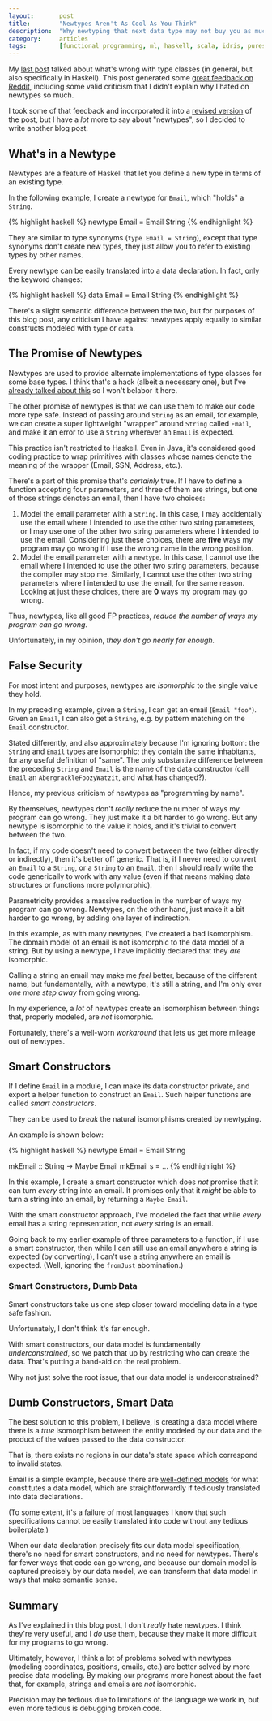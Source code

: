 ```yaml
---
layout:       post
title:        "Newtypes Aren't As Cool As You Think"
description:  "Why newtyping that next data type may not buy you as much as you think it does."
category:     articles
tags:         [functional programming, ml, haskell, scala, idris, purescript]
---
```


My [last post](/articles/principled-typeclasses/) talked about what's wrong with type classes (in general, but also specifically in Haskell). This post generated some [great feedback on Reddit](http://www.reddit.com/r/haskell/comments/2dw3zq/haskells_type_classes_why_we_can_do_better/), including some valid criticism that I didn't explain why I hated on newtypes so much.

I took some of that feedback and incorporated it into a [revised version](/articles/principled-typeclasses/) of the post, but I have a *lot* more to say about "newtypes", so I decided to write another blog post.

## What's in a Newtype

Newtypes are a feature of Haskell that let you define a new type in terms of an existing type.

In the following example, I create a newtype for `Email`, which "holds" a `String`.

{% highlight haskell %}
newtype Email = Email String
{% endhighlight %}

They are similar to type synonyms (`type Email = String`), except that type synonyms don't create new types, they just allow you to refer to existing types by other names.

Every newtype can be easily translated into a data declaration. In fact, only the keyword changes:

{% highlight haskell %}
data Email = Email String
{% endhighlight %}

There's a slight semantic difference between the two, but for purposes of this blog post, any criticism I have against newtypes apply equally to similar constructs modeled with `type` or `data`.

## The Promise of Newtypes

Newtypes are used to provide alternate implementations of type classes for some base types. I think that's a hack (albeit a necessary one), but I've [already talked about this](/articles/principled-typeclasses/) so I won't belabor it here.

The other promise of newtypes is that we can use them to make our code more type safe. Instead of passing around `String` as an email, for example, we can create a super lightweight "wrapper" around `String` called `Email`, and make it an error to use a `String` wherever an `Email` is expected.

This practice isn't restricted to Haskell. Even in Java, it's considered good coding practice to wrap primitives with classes whose names denote the meaning of the wrapper (Email, SSN, Address, etc.).

There's a part of this promise that's *certainly* true. If I have to define a function accepting four parameters, and three of them are strings, but one of those strings denotes an email, then I have two choices:

1. Model the email parameter with a `String`. In this case, I may accidentally use the email where I intended to use the other two string parameters, or I may use one of the other two string parameters where I intended to use the email. Considering just these choices, there are **five** ways my program may go wrong if I use the wrong name in the wrong position.
2. Model the email parameter with a `newtype`. In this case, I cannot use the email where I intended to use the other two string parameters, because the compiler may stop me. Similarly, I cannot use the other two string parameters where I intended to use the email, for the same reason. Looking at just these choices, there are **0** ways my program may go wrong.

Thus, newtypes, like all good FP practices, *reduce the number of ways my program can go wrong.*

Unfortunately, in my opinion, *they don't go nearly far enough.*

## False Security

For most intent and purposes, newtypes are *isomorphic* to the single value they hold.

In my preceding example, given a `String`, I can get an email (`Email "foo"`). Given an `Email`, I can also get a `String`, e.g. by pattern matching on the `Email` constructor.

Stated differently, and also approximately because I'm ignoring bottom: the `String` and `Email` types are isomorphic; they contain the same inhabitants, for any useful definition of "same". The only substantive difference between the preceding `String` and `Email` is the name of the data constructor (call `Email` an `AbergrackleFoozyWatzit`, and what has changed?). 

Hence, my previous criticism of newtypes as "programming by name".

By themselves, newtypes don't *really* reduce the number of ways my program can go wrong. They just make it a bit harder to go wrong. But any newtype is isomorphic to the value it holds, and it's trivial to convert between the two.

In fact, if my code doesn't need to convert between the two (either directly or indirectly), then it's better off generic. That is, if I never need to convert an `Email` to a `String`, or a `String` to an `Email`, then I should really write the code generically to work with any value (even if that means making data structures or functions more polymorphic).

Parametricity provides a massive reduction in the number of ways my program can go wrong. Newtypes, on the other hand, just make it a bit harder to go wrong, by adding one layer of indirection.

In this example, as with many newtypes, I've created a bad isomorphism. The domain model of an email is not isomorphic to the data model of a string. But by using a newtype, I have implicitly declared that they *are* isomorphic.

Calling a string an email may make me *feel* better, because of the different name, but fundamentally, with a newtype, it's still a string, and I'm only ever *one more step away* from going wrong.

In my experience, a *lot* of newtypes create an isomorphism between things that, properly modeled, are *not* isomorphic. 

Fortunately, there's a well-worn *workaround* that lets us get more mileage out of newtypes.

## Smart Constructors

If I define `Email` in a module, I can make its data constructor private, and export a helper function to construct an `Email`. Such helper functions are called *smart constructors*.

They can be used to *break* the natural isomorphisms created by newtyping.

An example is shown below:

{% highlight haskell %}
newtype Email = Email String

mkEmail :: String -> Maybe Email
mkEmail s = ...
{% endhighlight %}

In this example, I create a smart constructor which does *not* promise that it can turn *every* string into an email. It promises only that it *might* be able to turn a string into an email, by returning a `Maybe Email`.

With the smart constructor approach, I've modeled the fact that while *every* email has a string representation, not *every* string is an email.

Going back to my earlier example of three parameters to a function, if I use a smart constructor, then while I can still use an email anywhere a string is expected (by converting), I can't use a string anywhere an email is expected. (Well, ignoring the `fromJust` abomination.)

### Smart Constructors, Dumb Data

Smart constructors take us one step closer toward modeling data in a type safe fashion. 

Unfortunately, I don't think it's far enough.

With smart constructors, our data model is fundamentally *underconstrained*, so we patch that up by restricting who can create the data. That's putting a band-aid on the real problem.

Why not just solve the root issue, that our data model is underconstrained?

## Dumb Constructors, Smart Data

The best solution to this problem, I believe, is creating a data model where there is a *true* isomorphism between the entity modeled by our data and the product of the values passed to the data constructor.

That is, there exists no regions in our data's state space which correspond to invalid states.

Email is a simple example, because there are [well-defined models](http://tools.ietf.org/html/rfc5322#section-3.4) for what constitutes a data model, which are straightforwardly if tediously translated into data declarations.

(To some extent, it's a failure of most languages I know that such specifications cannot be easily translated into code without any tedious boilerplate.)

When our data declaration precisely fits our data model specification, there's no need for smart constructors, and no need for newtypes. There's far fewer ways that code can go wrong, and because our domain model is captured precisely by our data model, we can transform that data model in ways that make semantic sense.

## Summary

As I've explained in this blog post, I don't *really* hate newtypes. I think they're very useful, and I *do* use them, because they make it more difficult for my programs to go wrong.

Ultimately, however, I think a lot of problems solved with newtypes (modeling coordinates, positions, emails, etc.) are better solved by more precise data modeling. By making our programs more honest about the fact that, for example, strings and emails are *not* isomorphic.

Precision may be tedious due to limitations of the language we work in, but even more tedious is debugging broken code.
